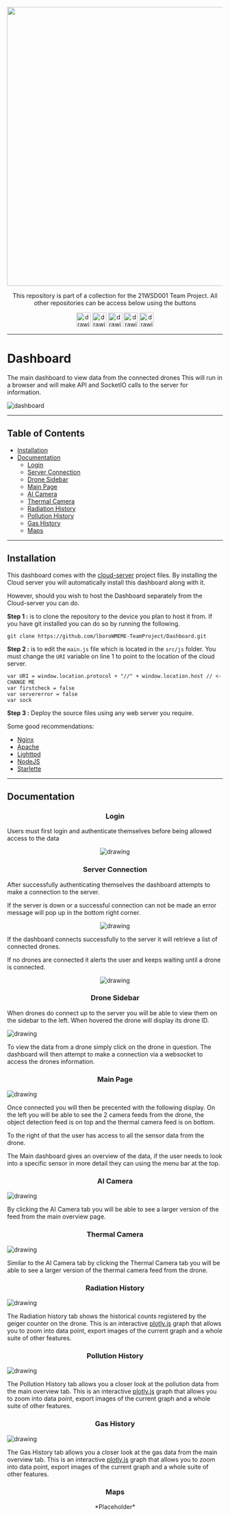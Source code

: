 <p align="center">
	<a href="https://github.com/lboroWMEME-TeamProject/CCC-ProjectDocs"><img src="https://i.imgur.com/VwT4NrJ.png" width=650></a>
	<p align="center"> This repository is part of  a collection for the 21WSD001 Team Project. 
	All other repositories can be access below using the buttons</p>
</p>

<p align="center">
	<a href="https://github.com/lboroWMEME-TeamProject/CCC-ProjectDocs"><img src="https://i.imgur.com/rBaZyub.png" alt="drawing" height = 33/></a> 
	<a href="https://github.com/lboroWMEME-TeamProject/Dashboard"><img src="https://i.imgur.com/fz7rgd9.png" alt="drawing" height = 33/></a> 
	<a href="https://github.com/lboroWMEME-TeamProject/Cloud-Server"><img src="https://i.imgur.com/bsimXcV.png" alt="drawing" height = 33/></a> 
	<a href="https://github.com/lboroWMEME-TeamProject/Drone-Firmware"><img src="https://i.imgur.com/yKFokIL.png" alt="drawing" height = 33/></a> 
	<a href="https://github.com/lboroWMEME-TeamProject/Simulated-Drone"><img src="https://i.imgur.com/WMOZbrf.png" alt="drawing" height = 33/></a>
</p>

------------

# Dashboard
The main dashboard to view data from the connected drones
This will run in a browser and will make API and SocketIO calls to the server for information.

![dashboard](https://user-images.githubusercontent.com/58085441/147834486-c016d989-d8b6-4c45-bc7c-482ded009333.png)

------------

## Table of Contents

- [Installation](#Installation)
- [Documentation](#Documentation)
	- [Login](#Login)
	- [Server Connection](#Server-Connection)
	- [Drone Sidebar](#Drone-Sidebar)
	- [Main Page](#Main-Page)
	- [AI Camera](#AI-Camera)
	- [Thermal Camera](#Thermal-Camera)
	- [Radiation History](#Radiation-History)
	- [Pollution History](#Pollution-History)
	- [Gas History](#Gas-History)
	- [Maps](#Maps)

------------

## Installation

This dashboard comes with the [cloud-server](https://github.com/lboroWMEME-TeamProject/Cloud-Server) project files. By installing the Cloud server you will automatically install this dashboard along with it.

However, should you wish to host the Dashboard separately from the Cloud-server you can do.

**Step 1 :** is to clone the repository to the device you plan to host it from. If you have git installed you can do so by running the following.

```
git clone https://github.com/lboroWMEME-TeamProject/Dashboard.git
```

**Step 2 :** is to edit the `main.js` file which is located in the `src/js` folder. You must change the `URI` variable on line 1 to point to the location of the cloud server.

```
var URI = window.location.protocol + "//" + window.location.host // <- CHANGE ME
var firstcheck = false
var servererror = false
var sock
```

**Step 3 :** Deploy the source files using any web server you require.

Some good recommendations:
- [Nginx](https://www.nginx.com/)
- [Apache](https://httpd.apache.org/)
- [Lighttpd](https://www.lighttpd.net/)
- [NodeJS](https://nodejs.org/en/)
- [Starlette](https://www.starlette.io/)


------------

## Documentation

<h3 align="center">Login</h1>
Users must first login and authenticate themselves before being allowed access to the data

<p align="center"><img src="https://github.com/lboroWMEME-TeamProject/Dashboard/blob/main/docs/img/Dashbaord%20Login.gif?raw=true" alt="drawing" /></p>

<h3 align="center">Server Connection</h1>
After successfully authenticating themselves the dashboard attempts to make a connection to the server. 

If the server is down or a successful connection can not be made an error message will pop up in the bottom right corner.

<p align="center"><img src="https://i.imgur.com/ZL10Hxl.png" alt="drawing" /></p>

If the dashboard connects successfully to the server it will retrieve a list of connected drones.

If no drones are connected it alerts the user and keeps waiting until a drone is connected.

<p align="center"><img src="https://i.imgur.com/GpYuimA.png" alt="drawing" /></p>

<h3 align="center">Drone Sidebar</h1>

When drones do connect up to the server you will be able to view them on the sidebar to the left. When hovered the drone will display its drone ID.

<p align="left"><img src="https://i.imgur.com/AE6x55V.png" alt="drawing" /> </p>

To view the data from a drone simply click on the drone in question. The dashboard will then attempt to make a connection via a websocket to access the drones information.

<h3 align="center">Main Page</h1>

<p align="left"><img src="https://user-images.githubusercontent.com/58085441/147834486-c016d989-d8b6-4c45-bc7c-482ded009333.png" alt="drawing" /> </p>

Once connected you will then be precented with the following display. On the left you will be able to see the 2 camera feeds from the drone, the object detection feed is on top and the thermal camera feed is on bottom.

To the right of that the user has access to all the sensor data from the drone.

The Main dashboard gives an overview of the data, if the user needs to look into a specific sensor in more detail they can using the menu bar at the top.

<h3 align="center">AI Camera</h1>
<p align="left"><img src="https://i.imgur.com/zXKiU9T.png" alt="drawing" /> </p>

By clicking the AI Camera tab you will be able to see a larger version of the feed from the main overview page.

<h3 align="center">Thermal Camera</h1>
<p align="left"><img src="https://i.imgur.com/TXwOMaA.png" alt="drawing" /> </p>

Similar to the AI Camera tab by clicking the Thermal Camera tab you will be able to see a larger version of the thermal camera feed from the drone.

<h3 align="center">Radiation History</h1>
<p align="left"><img src="https://i.imgur.com/MIAuclc.png" alt="drawing" /> </p>

The Radiation history tab shows the historical counts registered by the geiger counter on the drone. This is an interactive [plotly.js](https://plotly.com/javascript/) graph that allows you to zoom into data point, export images of the current graph and a whole suite of other features.

<h3 align="center">Pollution History</h1>
<p align="left"><img src="https://i.imgur.com/ideN953.png" alt="drawing" /> </p>

The Pollution History tab allows you a closer look at the pollution data from the main overview tab. This is an interactive [plotly.js](https://plotly.com/javascript/) graph that allows you to zoom into data point, export images of the current graph and a whole suite of other features.

<h3 align="center">Gas History</h1>
<p align="left"><img src="https://i.imgur.com/nxyBeN9.png" alt="drawing" /> </p>

The Gas History tab allows you a closer look at the gas data from the main overview tab. This is an interactive [plotly.js](https://plotly.com/javascript/) graph that allows you to zoom into data point, export images of the current graph and a whole suite of other features.

<h3 align="center">Maps</h1>

<p align="center"> *Placeholder* </p>
